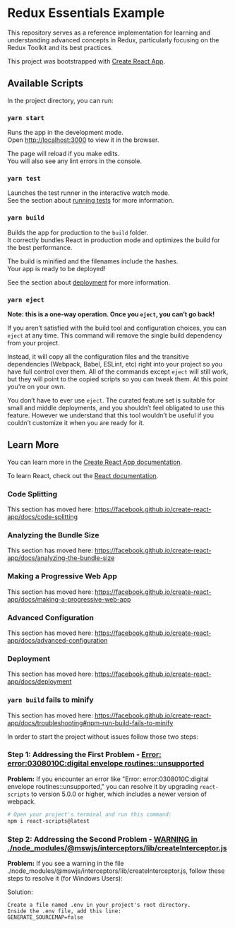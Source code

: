 # Redux Essentials Example

This repository serves as a reference implementation for learning and understanding advanced concepts in Redux, particularly focusing on the Redux Toolkit and its best practices.

This project was bootstrapped with [Create React App](https://github.com/facebook/create-react-app).

## Available Scripts

In the project directory, you can run:

### `yarn start`

Runs the app in the development mode.<br />
Open [http://localhost:3000](http://localhost:3000) to view it in the browser.

The page will reload if you make edits.<br />
You will also see any lint errors in the console.

### `yarn test`

Launches the test runner in the interactive watch mode.<br />
See the section about [running tests](https://facebook.github.io/create-react-app/docs/running-tests) for more information.

### `yarn build`

Builds the app for production to the `build` folder.<br />
It correctly bundles React in production mode and optimizes the build for the best performance.

The build is minified and the filenames include the hashes.<br />
Your app is ready to be deployed!

See the section about [deployment](https://facebook.github.io/create-react-app/docs/deployment) for more information.

### `yarn eject`

**Note: this is a one-way operation. Once you `eject`, you can’t go back!**

If you aren’t satisfied with the build tool and configuration choices, you can `eject` at any time. This command will remove the single build dependency from your project.

Instead, it will copy all the configuration files and the transitive dependencies (Webpack, Babel, ESLint, etc) right into your project so you have full control over them. All of the commands except `eject` will still work, but they will point to the copied scripts so you can tweak them. At this point you’re on your own.

You don’t have to ever use `eject`. The curated feature set is suitable for small and middle deployments, and you shouldn’t feel obligated to use this feature. However we understand that this tool wouldn’t be useful if you couldn’t customize it when you are ready for it.

## Learn More

You can learn more in the [Create React App documentation](https://facebook.github.io/create-react-app/docs/getting-started).

To learn React, check out the [React documentation](https://reactjs.org/).

### Code Splitting

This section has moved here: https://facebook.github.io/create-react-app/docs/code-splitting

### Analyzing the Bundle Size

This section has moved here: https://facebook.github.io/create-react-app/docs/analyzing-the-bundle-size

### Making a Progressive Web App

This section has moved here: https://facebook.github.io/create-react-app/docs/making-a-progressive-web-app

### Advanced Configuration

This section has moved here: https://facebook.github.io/create-react-app/docs/advanced-configuration

### Deployment

This section has moved here: https://facebook.github.io/create-react-app/docs/deployment

### `yarn build` fails to minify

This section has moved here: https://facebook.github.io/create-react-app/docs/troubleshooting#npm-run-build-fails-to-minify

In order to start the project without issues follow those two steps:

### Step 1: Addressing the First Problem - [Error: error:0308010C:digital envelope routines::unsupported](https://stackoverflow.com/questions/69692842/error-message-error0308010cdigital-envelope-routinesunsupported)

**Problem:** If you encounter an error like "Error: error:0308010C:digital envelope routines::unsupported," you can resolve it by upgrading `react-scripts` to version 5.0.0 or higher, which includes a newer version of webpack.

```bash
# Open your project's terminal and run this command:
npm i react-scripts@latest
```

### Step 2: Addressing the Second Problem - [WARNING in ./node_modules/@mswjs/interceptors/lib/createInterceptor.js](https://github.com/mswjs/msw/issues/1030)

**Problem:** If you see a warning in the file ./node_modules/@mswjs/interceptors/lib/createInterceptor.js, follow these steps to resolve it (for Windows Users):

Solution:

    Create a file named .env in your project's root directory.
    Inside the .env file, add this line:
    GENERATE_SOURCEMAP=false

